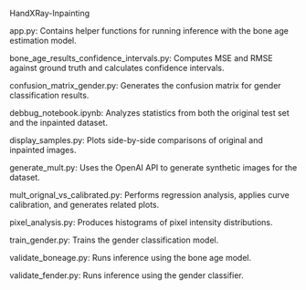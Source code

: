 HandXRay-Inpainting

app.py: Contains helper functions for running inference with the bone age estimation model.

bone_age_results_confidence_intervals.py: Computes MSE and RMSE against ground truth and calculates confidence intervals.

confusion_matrix_gender.py: Generates the confusion matrix for gender classification results.

debbug_notebook.ipynb: Analyzes statistics from both the original test set and the inpainted dataset.

display_samples.py: Plots side-by-side comparisons of original and inpainted images.

generate_mult.py: Uses the OpenAI API to generate synthetic images for the dataset.

mult_orignal_vs_calibrated.py: Performs regression analysis, applies curve calibration, and generates related plots.

pixel_analysis.py: Produces histograms of pixel intensity distributions.

train_gender.py: Trains the gender classification model.

validate_boneage.py: Runs inference using the bone age model.

validate_fender.py: Runs inference using the gender classifier.
